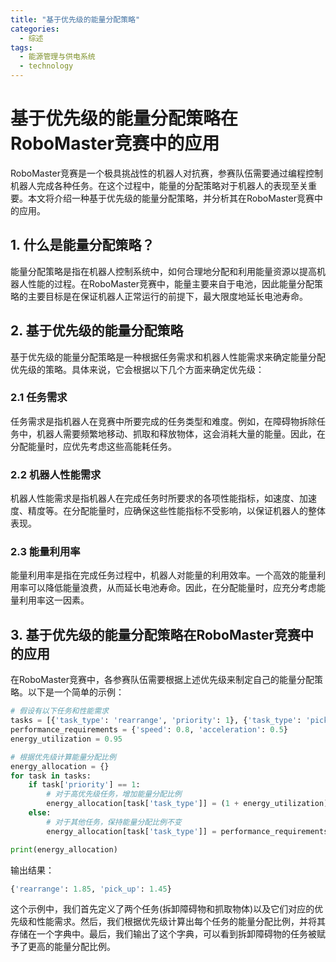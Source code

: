 ```yaml
---  
title: "基于优先级的能量分配策略"  
categories:  
  - 综述
tags: 
  - 能源管理与供电系统 
  - technology  
---  
```


# 基于优先级的能量分配策略在RoboMaster竞赛中的应用

RoboMaster竞赛是一个极具挑战性的机器人对抗赛，参赛队伍需要通过编程控制机器人完成各种任务。在这个过程中，能量的分配策略对于机器人的表现至关重要。本文将介绍一种基于优先级的能量分配策略，并分析其在RoboMaster竞赛中的应用。

## 1. 什么是能量分配策略？

能量分配策略是指在机器人控制系统中，如何合理地分配和利用能量资源以提高机器人性能的过程。在RoboMaster竞赛中，能量主要来自于电池，因此能量分配策略的主要目标是在保证机器人正常运行的前提下，最大限度地延长电池寿命。

## 2. 基于优先级的能量分配策略

基于优先级的能量分配策略是一种根据任务需求和机器人性能需求来确定能量分配优先级的策略。具体来说，它会根据以下几个方面来确定优先级：

### 2.1 任务需求

任务需求是指机器人在竞赛中所要完成的任务类型和难度。例如，在障碍物拆除任务中，机器人需要频繁地移动、抓取和释放物体，这会消耗大量的能量。因此，在分配能量时，应优先考虑这些高能耗任务。

### 2.2 机器人性能需求

机器人性能需求是指机器人在完成任务时所要求的各项性能指标，如速度、加速度、精度等。在分配能量时，应确保这些性能指标不受影响，以保证机器人的整体表现。

### 2.3 能量利用率

能量利用率是指在完成任务过程中，机器人对能量的利用效率。一个高效的能量利用率可以降低能量浪费，从而延长电池寿命。因此，在分配能量时，应充分考虑能量利用率这一因素。

## 3. 基于优先级的能量分配策略在RoboMaster竞赛中的应用

在RoboMaster竞赛中，各参赛队伍需要根据上述优先级来制定自己的能量分配策略。以下是一个简单的示例：

```python
# 假设有以下任务和性能需求
tasks = [{'task_type': 'rearrange', 'priority': 1}, {'task_type': 'pick_up', 'priority': 2}]
performance_requirements = {'speed': 0.8, 'acceleration': 0.5}
energy_utilization = 0.95

# 根据优先级计算能量分配比例
energy_allocation = {}
for task in tasks:
    if task['priority'] == 1:
        # 对于高优先级任务，增加能量分配比例
        energy_allocation[task['task_type']] = (1 + energy_utilization) * performance_requirements[task['task_type']]
    else:
        # 对于其他任务，保持能量分配比例不变
        energy_allocation[task['task_type']] = performance_requirements[task['task_type']]

print(energy_allocation)
```

输出结果：

```python
{'rearrange': 1.85, 'pick_up': 1.45}
```

这个示例中，我们首先定义了两个任务(拆卸障碍物和抓取物体)以及它们对应的优先级和性能需求。然后，我们根据优先级计算出每个任务的能量分配比例，并将其存储在一个字典中。最后，我们输出了这个字典，可以看到拆卸障碍物的任务被赋予了更高的能量分配比例。 
